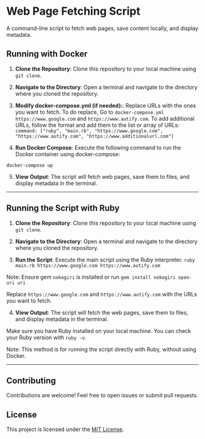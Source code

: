 # Web Page Fetching Script

A command-line script to fetch web pages, save content locally, and display metadata.

## Running with Docker

1. **Clone the Repository**: Clone this repository to your local machine using `git clone`.

2. **Navigate to the Directory**: Open a terminal and navigate to the directory where you cloned the repository.

3. **Modify docker-compose.yml (if needed):**:  Replace URLs with the ones you want to fetch. To do replace, 
   Go to `docker-compose.yml` `https://www.google.com` and `https://www.autify.com`. To add additional URLs, follow the format and add them to the list or array of URLs:
   `command: ["ruby", "main.rb", "https://www.google.com", "https://www.autify.com", "https://www.additionalurl.com"]`

4. **Run Docker Compose**: Execute the following command to run the Docker container using docker-compose:
```
docker-compose up
```
5. **View Output**: The script will fetch web pages, save them to files, and display metadata in the terminal.

---

## Running the Script with Ruby

1. **Clone the Repository**: Clone this repository to your local machine using `git clone`.

2. **Navigate to the Directory**: Open a terminal and navigate to the directory where you cloned the repository.

3. **Run the Script**: Execute the main script using the Ruby interpreter.
`ruby main.rb https://www.google.com https://www.autify.com`

Note: Ensure gem `nokogiri` is installed or run `gem install nokogiri open-uri uri`

Replace `https://www.google.com` and `https://www.autify.com` with the URLs you want to fetch.

4. **View Output**: The script will fetch the web pages, save them to files, and display metadata in the terminal.

Make sure you have Ruby installed on your local machine. You can check your Ruby version with `ruby -v`.

Note: This method is for running the script directly with Ruby, without using Docker.

---

## Contributing

Contributions are welcome! Feel free to open issues or submit pull requests.

## License

This project is licensed under the [MIT License](LICENSE).

